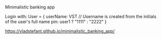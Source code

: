 Minimalistic banking app

Login with:
User = {
userName: VST // Username is created from the initials of the user's full name
pin: user1 ? "1111" : "2222"
}

https://vladstefant.github.io/minimalistic_banking_app/
